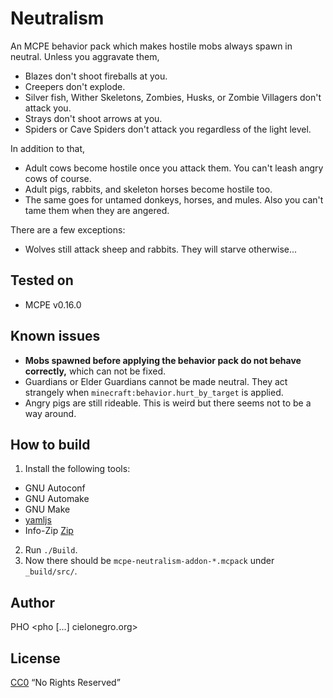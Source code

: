 # Neutralism
An MCPE behavior pack which makes hostile mobs always spawn in
neutral. Unless you aggravate them,
* Blazes don't shoot fireballs at you.
* Creepers don't explode.
* Silver fish, Wither Skeletons, Zombies, Husks, or Zombie Villagers
  don't attack you.
* Strays don't shoot arrows at you.
* Spiders or Cave Spiders don't attack you regardless of the light
  level.

In addition to that,
* Adult cows become hostile once you attack them. You can't leash
  angry cows of course.
* Adult pigs, rabbits, and skeleton horses become hostile too.
* The same goes for untamed donkeys, horses, and mules. Also you can't
  tame them when they are angered.

There are a few exceptions:
* Wolves still attack sheep and rabbits. They will starve otherwise...


## Tested on
* MCPE v0.16.0


## Known issues
* **Mobs spawned before applying the behavior pack do not behave
  correctly,** which can not be fixed.
* Guardians or Elder Guardians cannot be made neutral. They act
  strangely when `minecraft:behavior.hurt_by_target` is applied.
* Angry pigs are still rideable. This is weird but there seems not to
  be a way around.


## How to build
1. Install the following tools:
 * GNU Autoconf
 * GNU Automake
 * GNU Make
 * [yamljs](https://www.npmjs.com/package/yamljs)
 * Info-Zip [Zip](http://www.info-zip.org/Zip.html)
2. Run `./Build`.
3. Now there should be `mcpe-neutralism-addon-*.mcpack` under
   `_build/src/`.

## Author
PHO &lt;pho [...] cielonegro.org&gt;


## License
[CC0](https://creativecommons.org/share-your-work/public-domain/cc0/)
“No Rights Reserved”
